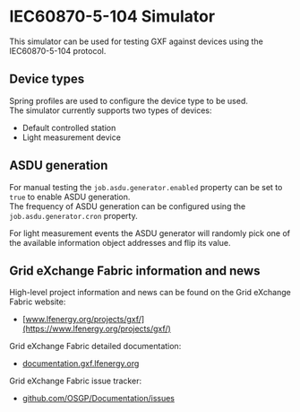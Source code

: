 # IEC60870-5-104 Simulator

This simulator can be used for testing GXF against devices using the IEC60870-5-104 protocol.

## Device types

Spring profiles are used to configure the device type to be used.  
The simulator currently supports two types of devices:
* Default controlled station
* Light measurement device

## ASDU generation

For manual testing the `job.asdu.generator.enabled` property can be set to `true` to enable ASDU generation.  
The frequency of ASDU generation can be configured using the `job.asdu.generator.cron` property.

For light measurement events the ASDU generator will randomly pick one of the available information object addresses and flip its value.


## Grid eXchange Fabric information and news

High-level project information and news can be found on the Grid eXchange Fabric website:
* [www.lfenergy.org/projects/gxf/](https://www.lfenergy.org/projects/gxf/)

Grid eXchange Fabric detailed documentation:
* [documentation.gxf.lfenergy.org](https://documentation.gxf.lfenergy.org/)

Grid eXchange Fabric issue tracker:
* [github.com/OSGP/Documentation/issues](https://github.com/OSGP/Documentation/issues)

